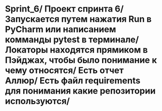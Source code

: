 # Sprint_6/ Проект спринта 6/ Запускается путем нажатия Run в PyCharm или написанием комманды pytest в терминале/ Локаторы находятся прямиком в Пэйджах, чтобы было понимание к чему относятся/ Есть отчет Аллюр/ Есть файл requirements для понимания какие репозитории используются/
